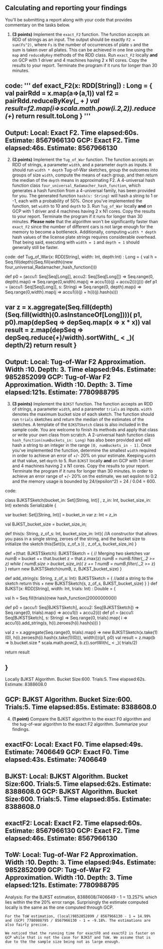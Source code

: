 

## Calculating and reporting your findings
You'll be submitting a report along with your code that provides commentary on the tasks below.  

1. **(3 points)** Implement the `exact_F2` function. The function accepts an RDD of strings as an input. The output should be exactly `F2 = sum(Fs^2)`, where `Fs` is the number of occurrences of plate `s` and the sum is taken over all plates. This can be achieved in one line using the `map` and `reduceByKey` methods of the RDD class. Run `exact_F2` locally **and** on GCP with 1 driver and 4 machines having 2 x N1 cores. Copy the results to your report. Terminate the program if it runs for longer than 30 minutes.

code:
'''
def exact_F2(x: RDD[String]) : Long = {
  val pairRdd = x.map(a=>(a,1))
  val f2 = pairRdd.reduceByKey(_ + _)
  val result=f2.map(i=>scala.math.pow(i._2,2)).reduce(_+_)
  return result.toLong
}
'''
------------------------------------------------------------------
Output:
Local:
Exact F2. Time elapsed:60s. Estimate: 8567966130
GCP:
Exact F2. Time elapsed:46s. Estimate: 8567966130
------------------------------------------------------------------

2. **(3 points)** Implement the `Tug_of_War` function. The function accepts an RDD of strings, a parameter `width`, and a parameter `depth` as inputs. It should run `width * depth` Tug-of-War sketches, group the outcomes into groups of size `width`, compute the means of each group, and then return the median of the `depth` means in approximating F2. A 4-universal hash function class `four_universal_Radamacher_hash_function`, which generates a hash function from a 4-universal family, has been provided for you. The generated function `hash(s: String)` will hash a string to 1 or -1, each with a probability of 50%. Once you've implemented the function, set `width` to 10 and `depth` to 3. Run `Tug_of_War` locally **and** on GCP with 1 driver and 4 machines having 2 x N1 cores. Copy the results to your report. Terminate the program if it runs for longer than 30 minutes. **Please note** that the algorithm won't be significantly faster than `exact_F2` since the number of different cars is not large enough for the memory to become a bottleneck. Additionally, computing `width * depth` hash values of the license plate strings requires considerable overhead. That being said, executing with `width = 1` and `depth = 1` should generally still be faster.

code:
def Tug_of_War(x: RDD[String], width: Int, depth:Int) : Long = {
  val h = Seq.fill(depth)(Seq.fill(width)(new four_universal_Radamacher_hash_function()))

  def p0 = (accu1: Seq[Seq[Long]], accu2: Seq[Seq[Long]]) => Seq.range(0, depth).map(i => Seq.range(0,width).map(j => accu1(i)(j) + accu2(i)(j)))
  def p1 = (accu1: Seq[Seq[Long]], s: String) => Seq.range(0, depth).map(i => Seq.range(0,width).map(j => accu1(i)(j) + h(i)(j).hash(s)))

  var z = x.aggregate(Seq.fill(depth)(Seq.fill(width)(0.asInstanceOf[Long])))( p1, p0).map(depSeq => depSeq.map(x => x * x))
  val result = z.map(depSeq => depSeq.reduce(_+_)/width).sortWith(_ < _)( depth/2)
  return result
}
------------------------------------------------------------------
Output:
Local:
Tug-of-War F2 Approximation. Width :10. Depth: 3. Time elapsed:94s. Estimate: 9852852099
GCP:
Tug-of-War F2 Approximation. Width :10. Depth: 3. Time elapsed:121s. Estimate: 7780988795
------------------------------------------------------------------

3. **(3 points)** Implement the `BJKST` function. The function accepts an RDD of strings, a parameter `width`, and a parameter `trials` as inputs. `width` denotes the maximum bucket size of each sketch. The function should run `trials` sketches and return the median of the estimates of the sketches. A template of the `BJKSTSketch` class is also included in the sample code. You are welcome to finish its methods and apply that class or write your own class from scratch. A 2-universal hash function class `hash_function(numBuckets_in: Long)` has also been provided and will hash a string to an integer in the range `[0, numBuckets_in - 1]`. Once you've implemented the function, determine the smallest `width` required in order to achieve an error of +/- 20% on your estimate. Keeping `width` at that value, set `depth` to 5. Run `BJKST` locally **and** on GCP with 1 driver and 4 machines having 2 x N1 cores. Copy the results to your report. Terminate the program if it runs for longer than 30 minutes.
In order to achieve an error range of +/- 20% on the estimate, we set eqsilon to 0.2 and the memory usage is bounded by 24/(epsilon^2) = 24 / 0.04 = 600.

code:

class BJKSTSketch(bucket_in: Set[(String, Int)] ,  z_in: Int, bucket_size_in: Int) extends Serializable {

  var bucket: Set[(String, Int)] = bucket_in
  var z: Int = z_in

  val BJKST_bucket_size = bucket_size_in;

  def this(s: String, z_of_s: Int, bucket_size_in: Int){
    //A constructor that allows you pass in a single string, zeroes of the string, and the bucket size to initialize the sketch
    this(Set((s, z_of_s )) , z_of_s, bucket_size_in)
  }

  def +(that: BJKSTSketch): BJKSTSketch = {   // Merging two sketches
    var numB = bucket ++ that.bucket
    z = that.z.max(z)
    numB = numB.filter(_._2 >= z)
    while ( numB.size > bucket_size_in){
      z += 1
      numB = numB.filter(_._2 >= z)
    }
    return new BJKSTSketch(numB, z, BJKST_bucket_size)
  }

  def add_string(s: String, z_of_s: Int): BJKSTSketch = {    //add a string to the sketch
    return this + new BJKSTSketch(s, z_of_s, BJKST_bucket_size)
  }
}
def BJKST(x: RDD[String], width: Int, trials: Int) : Double = {

  val h = Seq.fill(trials)(new hash_function(2000000000))

  def p0 = (accu1: Seq[BJKSTSketch], accu2: Seq[BJKSTSketch]) => Seq.range(0, trials).map(i => accu1(i) + accu2(i))
  def p1 = (accu1: Seq[BJKSTSketch], s: String) => Seq.range(0, trials).map( i => accu1(i).add_string(s, h(i).zeroes(h(i).hash(s))) )

  val z = x.aggregate(Seq.range(0, trials).map(i => new BJKSTSketch(x.take(1)(0), h(i).zeroes(h(i).hash(x.take(1)(0))), width)))(p1, p0)
  val result = z.map(b => b.bucket.size * scala.math.pow(2, b.z)).sortWith(_ < _)( trials/2)

  return result

}
------------------------------------------------------------------
Locally
BJKST Algorithm. Bucket Size:600. Trials:5. Time elapsed:62s. Estimate: 8388608.0

GCP:
BJKST Algorithm. Bucket Size:600. Trials:5. Time elapsed:85s. Estimate: 8388608.0
------------------------------------------------------------------
4. **(1 point)** Compare the BJKST algorithm to the exact F0 algorithm and the tug-of-war algorithm to the exact F2 algorithm. Summarize your findings.

exactFO:
  Local:
  Exact F0. Time elapsed:49s. Estimate: 7406649
  GCP:
  Exact F0. Time elapsed:43s. Estimate: 7406649
  ---------------
BJKST:
  Local:
  BJKST Algorithm. Bucket Size:600. Trials:5. Time elapsed:62s. Estimate: 8388608.0
  GCP:
  BJKST Algorithm. Bucket Size:600. Trials:5. Time elapsed:85s. Estimate: 8388608.0
  ---------------
exactF2:
  Local:
  Exact F2. Time elapsed:60s. Estimate: 8567966130
  GCP:
  Exact F2. Time elapsed:46s. Estimate: 8567966130
  ---------------
ToW:
  Local:
  Tug-of-War F2 Approximation. Width :10. Depth: 3. Time elapsed:94s. Estimate: 9852852099
  GCP:
  Tug-of-War F2 Approximation. Width :10. Depth: 3. Time elapsed:121s. Estimate: 7780988795
  ---------------
  Analysis:
    For the BJKST estimation, 8388608/7406649 - 1 = 13.257% which lies within the the 20% error range. Surprisingly the estimate computed locally is the same as the one computed through GCP.

    For the ToW estimation, (local)9852852099 / 8567966130 - 1 = 14.99% and (GCP) 7780988795 / 8567966130 - 1 = -9.18%. The estimations are also fairly precise.

    We noticed that the running time for exactF0 and exactF2 is faster on GCP while that is not the case for BJKST and ToW. We assume that is due to the the sample size being not as large enough. 

